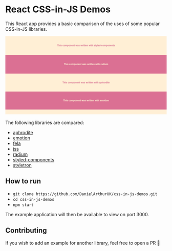 # React CSS-in-JS Demos

This React app provides a basic comparison of the uses of some popular CSS-in-JS libraries.

![Screenshot](screenshot.png)

The following libraries are compared:

- [aphrodite](https://github.com/Khan/aphrodite)
- [emotion](https://github.com/emotion-js/emotion)
- [fela](https://github.com/rofrischmann/fela)
- [jss](https://github.com/cssinjs/jss)
- [radium](https://github.com/FormidableLabs/radium)
- [styled-components](https://github.com/styled-components/styled-components)
- [styletron](https://github.com/styletron/styletron)

## How to run

- `git clone https://github.com/DanielArthurUK/css-in-js-demos.git`
- `cd css-in-js-demos`
- `npm start`

The example application will then be available to view on port 3000.

## Contributing

If you wish to add an example for another library, feel free to open a PR :tada: